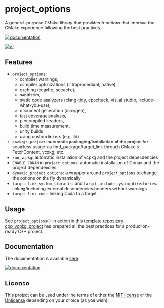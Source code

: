 # project_options

A general-purpose CMake library that provides functions that improve the CMake experience following the best practices.

[![documentation](https://img.shields.io/badge/documentation-blue?style=flat&logo=docs.rs&link=https://aminya.github.io/project_options/)](https://aminya.github.io/project_options/)

[![ci](https://github.com/aminya/project_options/actions/workflows/ci.yml/badge.svg)](https://github.com/aminya/project_options/actions/workflows/ci.yml)

## Features

- `project_options`:
  - compiler warnings,
  - compiler optimizations (intraprocedural, native),
  - caching (ccache, sccache),
  - sanitizers,
  - static code analyzers (clang-tidy, cppcheck, visual studio, include-what-you-use),
  - document generation (doxygen),
  - test coverage analysis,
  - precompiled headers,
  - build time measurement,
  - unity builds
  - using custom linkers (e.g. lld)
- `package_project`: automatic packaging/installation of the project for seamless usage via find_package/target_link through CMake's FetchContent, vcpkg, etc.
- `run_vcpkg`: automatic installation of vcpkg and the project dependencies
- `ENABLE_CONAN` in `project_options`: automatic installation of Conan and the project dependencies
- `dynamic_project_options`: a wrapper around `project_options` to change the options on the fly dynamically
- `target_link_system_libraries` and `target_include_system_directories`: linking/including external dependencies/headers without warnings
- `target_link_cuda`: linking Cuda to a target

## Usage

See `project_options()` in action in [this template repository](https://github.com/aminya/cpp_vcpkg_project). [cpp_vcpkg_project](https://github.com/aminya/cpp_vcpkg_project) has prepared all the best practices for a production-ready C++ project.

## Documentation

The documentation is available [here](https://aminya.github.io/project_options/):

[![documentation](https://img.shields.io/badge/documentation-blue?style=flat&logo=docs.rs&link=https://aminya.github.io/project_options/)](https://aminya.github.io/project_options/)

## License

This project can be used under the terms of either the [MIT license](./LICENSE.txt) or the [Unlicense](./Unlicense.txt) depending on your choice (as you wish).
